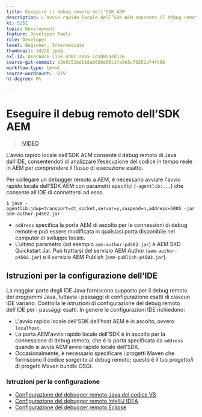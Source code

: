 ```yaml
---
title: Eseguire il debug remoto dell’SDK AEM
description: L’avvio rapido locale dell’SDK AEM consente il debug remoto di Java dall’IDE, consentendoti di analizzare l’esecuzione del codice in tempo reale in AEM per comprendere il flusso di esecuzione esatto.
kt: 5251
topic: Development
feature: Developer Tools
role: Developer
level: Beginner, Intermediate
thumbnail: 34338.jpeg
exl-id: beac60c6-11ae-4d0c-a055-cd3d05aeb126
source-git-commit: b3e9251bdb18a008be95c1fa9e5c79252a74fc98
workflow-type: tm+mt
source-wordcount: '275'
ht-degree: 0%

---
```


# Eseguire il debug remoto dell’SDK AEM

>[!VIDEO](https://video.tv.adobe.com/v/34338?quality=12&learn=on)

L’avvio rapido locale dell’SDK AEM consente il debug remoto di Java dall’IDE, consentendoti di analizzare l’esecuzione del codice in tempo reale in AEM per comprendere il flusso di esecuzione esatto.

Per collegare un debugger remoto a AEM, è necessario avviare l&#39;avvio rapido locale dell&#39;SDK AEM con parametri specifici (`-agentlib:...`) che consente all&#39;IDE di connettersi ad esso.

```
$ java -agentlib:jdwp=transport=dt_socket,server=y,suspend=n,address=5005 -jar aem-author-p4502.jar   
```

+ `address` specifica la porta AEM di ascolto per le connessioni di debug remote e può essere modificata in qualsiasi porta disponibile nel computer di sviluppo locale.
+ L’ultimo parametro (ad esempio `aem-author-p4502.jar`) è AEM SKD Quickstart Jar. Può trattarsi del servizio AEM Author (`aem-author-p4502.jar`) o il servizio AEM Publish (`aem-publish-p4503.jar`).

## Istruzioni per la configurazione dell&#39;IDE

La maggior parte degli IDE Java forniscono supporto per il debug remoto dei programmi Java, tuttavia i passaggi di configurazione esatti di ciascun IDE variano. Controlla le istruzioni di configurazione del debug remoto dell&#39;IDE per i passaggi esatti. In genere le configurazioni IDE richiedono:

+ L&#39;avvio rapido locale dell&#39;SDK dell&#39;host AEM è in ascolto, ovvero `localhost`.
+ La porta AEM&#39;avvio rapido locale dell&#39;SDK è in ascolto per la connessione di debug remoto, che è la porta specificata da `address` quando si avvia AEM&#39;avvio rapido locale dell&#39;SDK.
+ Occasionalmente, è necessario specificare i progetti Maven che forniscono il codice sorgente al debug remoto; questo è il tuo progetto/i di progetti Maven bundle OSGi.

### Istruzioni per la configurazione

+ [Configurazione del debugger remoto Java del codice VS](https://code.visualstudio.com/docs/java/java-debugging)
+ [Configurazione del debugger remoto IntelliJ IDEA](https://www.jetbrains.com/help/idea/tutorial-remote-debug.html)
+ [Configurazione del debugger remoto Eclipse](https://javapapers.com/core-java/java-remote-debug-with-eclipse/)

